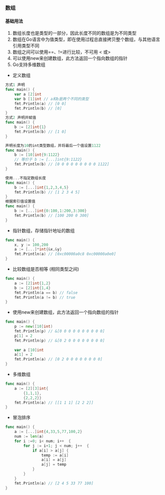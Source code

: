 ### 数组

#### 基础用法

1. 数组长度也是类型的一部分，因此长度不同的数组是为不同类型
2. 数组在Go语言中为值类型，即在使用过程总直接拷贝整个数组，与其他语言引用类型不同
3. 数组之间可以使用==、!=进行比较，不可用 < 或>
4. 可以使用new来创建数组，此方法返回一个指向数组的指针
5. Go支持多维数组

- 定义数组

```go
方式1 声明
func main() {
	var a [2]int
	var b [1]int // a和b是两个不同的类型
	fmt.Println(a) // [0 0]
	fmt.Println(b) // [0]
}
方式2 声明并赋值
func main() {
	b := [2]int{1}
	fmt.Println(b) // [1 0]
}

声明长度为10的int类型数组，并将最后一个值设置1122
func main() {
	b := [10]int{9:1122}
    // 等价于 b := [...]int{9:1122}
	fmt.Println(b) // [0 0 0 0 0 0 0 0 0 1122]
}

使用...不指定数组长度
func main() {
	b := [...]int{1,2,3,4,5}
	fmt.Println(b) // [1 2 3 4 5]
}
根据索引值设置值
func main() {
	b := [...]int{0:100,1:200,3:300}
	fmt.Println(b) // [100 200 0 300]
}
```

- 指针数组，存储指针地址的数组

```go
func main() {
	x, y := 100,200
	a := [...]*int{&x,&y}
	fmt.Println(a) // [0xc00000a0c8 0xc00000a0e0]
}
```

- 比较数组是否相等 (相同类型之间)

```go
func main() {
	a := [2]int{1,2}
	b := [2]int{1,4}
	fmt.Println(a == b) // false
	fmt.Println(a != b) // true
}
```

- 使用new来创建数组，此方法返回一个指向数组的指针

```go
func main() {
	p := new([10]int)
	fmt.Println(p) // &[0 0 0 0 0 0 0 0 0 0]
	p[1] = 2
	fmt.Println(p) // &[0 2 0 0 0 0 0 0 0 0]
    
	var a [10]int
	a[1] = 2
	fmt.Println(a) // [0 2 0 0 0 0 0 0 0 0]
}
```

- 多维数组

```go
func main() {
	a := [2][3]int{
		{1,1,1},
		{2,2,2}}
	fmt.Println(a) // [[1 1 1] [2 2 2]]
}
```

- 冒泡排序

```go
func main() {
	a := [...]int{4,33,5,77,100,2}
	num := len(a)
	for i :=0; i< num; i++  {
		for j := i+1; j < num; j++  {
			if a[i] > a[j] {
				temp := a[i]
				a[i] = a[j]
				a[j] = temp
			}
		}
	}
	fmt.Println(a) // [2 4 5 33 77 100]
}
```


